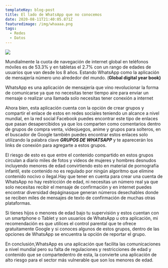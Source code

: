 ```yaml
---
templateKey: blog-post
title: El lado de WhatsApp que no conocemos
date: 2020-08-11T21:40:05.871Z
featuredimage: /img/whaaaa.png
tags:
  - Redes
  - Datos
---
```

![](/img/whaaaa.png)

Mundialmente la cuota de navegación de internet global en teléfonos móviles es de 53.3% y en tabletas el 2.7% con un rango de edades de usuarios que van desde los 8 años. Estando WhatsApp como la aplicación de mensajería número uno alrededor del mundo. (**Global digital year book)**

WhatsApp es una aplicación de mensajería que vino revolucionar la forma de comunicarse ya que no necesitas tener tiempo aire para enviar un mensaje o realizar una llamada solo necesitas tener conexión a internet

Ahora bien, esta aplicación cuenta con la opción de crear grupos y compartir el enlace de estos en redes sociales teniendo un alcance a nivel mundial, en la red social Facebook puedes encontrar este tipo de enlaces que pasan desapercibidos ya que los comparten como comentarios dentro de grupos de compra venta, videojuegos, anime y grupos para solteros, en el buscador de Google también puedes encontrar estos enlaces solo utilizando la palabra clave ***GRUPOS DE WHATSAPP*** y te aparecerán los links de conexión para agregarte a estos grupos.

El riesgo de esto es que entre el contenido compartido en estos grupos circulan a diario miles de fotos y videos de mujeres y hombres desnudos incluyendo menores de edad convirtiendo esto en material de pornografía infantil, este contenido no es regulado por ningún algoritmo que elimine contenido nocivo o ilegal.Hay que tener en cuenta para crear una cuenta de WhatsApp no hay restricción de edad, ni necesitas un número real ya que solo necesitas recibir el mensaje de confirmación y en internet puedes encontrar diversidad depáginasque generan números desechables donde se reciben miles de mensajes de texto de confirmación de muchas otras plataformas.

Si tienes hijos o menores de edad bajo tu supervisión y estos cuentan con un smartphone o Tablet y son usuarios de WhatsApp u otra aplicación, mi recomendación es que utilices el control parental que te ofrece gratuitamente Google y si conoces algunos de estos grupos, dentro de las opciones de WhatsApp se encuentra la opción de reportar el grupo.

En conclusión,WhatsApp es una aplicación que facilita las comunicaciones a nivel mundial pero su falta de regulaciones y restricciones de edad y contenido que se compartedentro de esta, la convierte una aplicación de alto riesgo para el sector más vulnerable que son los menores de edad.